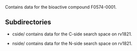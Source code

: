 Contains data for the bioactive compound F0574-0001.

## Subdirectories

- cside/ contains data for the C-side search space on rv1821.

- nside/ contains data for the N-side search space on rv1821.

